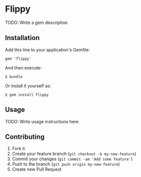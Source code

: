 # Flippy

TODO: Write a gem description

## Installation

Add this line to your application's Gemfile:

    gem 'flippy'

And then execute:

    $ bundle

Or install it yourself as:

    $ gem install flippy

## Usage

TODO: Write usage instructions here

## Contributing

1. Fork it
2. Create your feature branch (`git checkout -b my-new-feature`)
3. Commit your changes (`git commit -am 'Add some feature'`)
4. Push to the branch (`git push origin my-new-feature`)
5. Create new Pull Request

